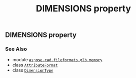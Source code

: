 ﻿---
title: DIMENSIONS property
second_title: Aspose.CAD for Python via .NET API References
description: 
type: docs
weight: 60
url: /python-net/aspose.cad.fileformats.glb.memory/attributeformat/dimensions/
is_root: false
---

## DIMENSIONS property


### See Also
* module [`aspose.cad.fileformats.glb.memory`](../../)
* class [`AttributeFormat`](/cad/python-net/aspose.cad.fileformats.glb.memory/attributeformat)
* class [`DimensionType`](/cad/python-net/aspose.cad.fileformats.glb/dimensiontype)
